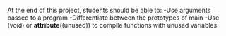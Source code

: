At the end of this project, students should be able to:
-Use arguments passed to a program
-Differentiate between the prototypes of main
-Use (void) or __attribute__((unused)) to compile functions with unused variables